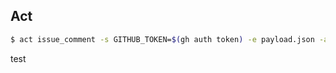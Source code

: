## Act

```bash
$ act issue_comment -s GITHUB_TOKEN=$(gh auth token) -e payload.json -a v1v
```


test

